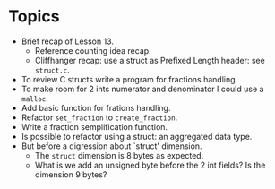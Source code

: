 # Topics

* Brief recap of Lesson 13.
  * Reference counting idea recap.
  * Cliffhanger recap: use a struct as Prefixed Length header: see `struct.c`.
* To review C structs write a program for fractions handling.
* To make room for 2 ints numerator and denominator I could use a `malloc`.
* Add basic function for frations handling.
* Refactor `set_fraction` to `create_fraction`.
* Write a fraction semplification function.
* Is possible to refactor using a struct: an aggregated data type.
* But before a digression about `struct' dimension.
  * The `struct` dimension is 8 bytes as expected.
  * What is we add an unsigned byte before the 2 int fields? Is the dimension 9 bytes?
